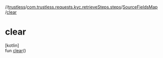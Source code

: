 //[trustless](../../../index.md)/[com.trustless.requests.kyc.retrieveSteps.steps](../index.md)/[SourceFieldsMap](index.md)/[clear](clear.md)

# clear

[kotlin]\
fun [clear](clear.md)()
